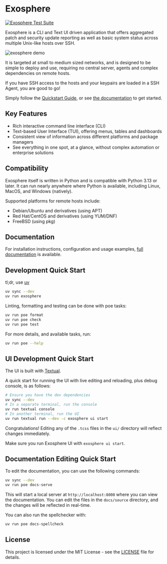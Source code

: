 # Exosphere

[![Exosphere Test Suite](https://github.com/mrdaemon/exosphere/actions/workflows/exosphere-test.yml/badge.svg)](https://github.com/mrdaemon/exosphere/actions/workflows/exosphere-test.yml)

Exosphere is a CLI and Text UI driven application that offers aggregated patch
and security update reporting as well as basic system status across multiple
Unix-like hosts over SSH.

![exosphere demo](./demo.gif)

It is targeted at small to medium sized networks, and is designed to be simple
to deploy and use, requiring no central server, agents and complex dependencies
on remote hosts.

If you have SSH access to the hosts and your keypairs are loaded in a SSH Agent,
you are good to go!

Simply follow the [Quickstart Guide](https://exosphere.readthedocs.io/en/stable/quickstart.html),
or see [the documentation](https://exosphere.readthedocs.io/en/stable/) to get started.

## Key Features

- Rich interactive command line interface (CLI)
- Text-based User Interface (TUI), offering menus, tables and dashboards
- Consistent view of information across different platforms and package managers
- See everything in one spot, at a glance, without complex automation or enterprise
  solutions

## Compatibility

Exosphere itself is written in Python and is compatible with Python 3.13 or later.
It can run nearly anywhere where Python is available, including Linux, MacOS,
and Windows (natively).

Supported platforms for remote hosts include:

- Debian/Ubuntu and derivatives (using APT)
- Red Hat/CentOS and derivatives (using YUM/DNF)
- FreeBSD (using pkg)

## Documentation

For installation instructions, configuration and usage examples,
[full documentation](https://exosphere.readthedocs.io/) is available.

## Development Quick Start

tl;dr, use [uv](https://docs.astral.sh/uv/getting-started/installation/)

```bash
uv sync --dev
uv run exosphere
```

Linting, formatting and testing can be done with poe tasks:

```bash
uv run poe format
uv run poe check
uv run poe test
```

For more details, and available tasks, run:

```bash
uv run poe --help
```

## UI Development Quick Start

The UI is built with [Textual](https://textual.textualize.io/).

A quick start for running the UI with live editing and reloading, plus debug
console, is as follows:

```bash
# Ensure you have the dev dependencies
uv sync --dev
# In a separate terminal, run the console
uv run textual console
# In another terminal, run the UI
uv run textual run --dev -c exosphere ui start
```

Congratulations! Editing any of the `.tcss` files in the `ui/` directory will
reflect changes immediately.

Make sure you run Exosphere UI with `exosphere ui start`.

## Documentation Editing Quick Start

To edit the documentation, you can use the following commands:

```bash
uv sync --dev
uv run poe docs-serve
```

This will start a local server at `http://localhost:8000` where you can view the
documentation. You can edit the files in the `docs/source` directory, and the changes
will be reflected in real-time.

You can also run the spellchecker with:

```bash
uv run poe docs-spellcheck
```

## License

This project is licensed under the MIT License - see the [LICENSE](LICENSE) file for details.
